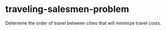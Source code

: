 # traveling-salesmen-problem
Determine the order of travel between cities that will minimize travel costs.

